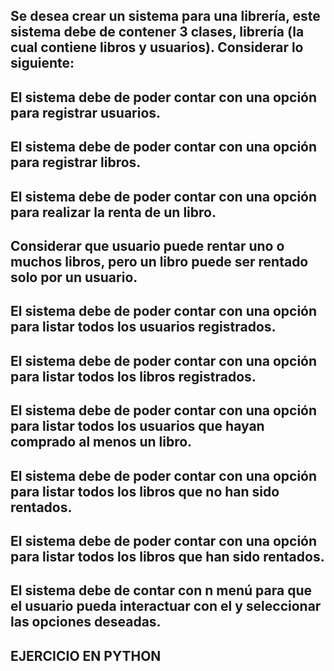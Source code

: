 ## Se desea crear un sistema para una librería, este sistema debe de contener 3 clases, librería (la cual contiene libros y usuarios).  Considerar lo siguiente:

## El sistema debe de poder contar con una opción para registrar usuarios.
## El sistema debe de poder contar con una opción para registrar libros.
## El sistema debe de poder contar con una opción para realizar la renta de un libro.
## Considerar que usuario puede rentar uno o muchos libros, pero un libro puede ser rentado solo por un usuario.
## El sistema debe de poder contar con una opción para listar todos los usuarios registrados.
## El sistema debe de poder contar con una opción para listar todos los libros registrados.
## El sistema debe de poder contar con una opción para listar todos los usuarios que hayan comprado al menos un libro.
## El sistema debe de poder contar con una opción para listar todos los libros que no han sido rentados.
## El sistema debe de poder contar con una opción para listar todos los libros que han sido rentados.
## El sistema debe de contar con n menú para que el usuario pueda interactuar con el y seleccionar las opciones deseadas.
## EJERCICIO EN PYTHON